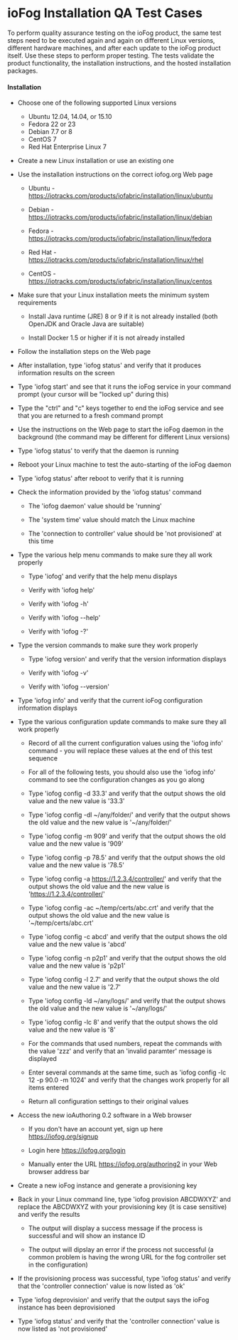 # ioFog Installation QA Test Cases

To perform quality assurance testing on the ioFog product, the same test steps need to be executed again and again on different Linux versions, different hardware machines, and after each update to the ioFog product itself. Use these steps to perform proper testing. The tests validate the product functionality, the installation instructions, and the hosted installation packages.

#### Installation

* Choose one of the following supported Linux versions

	* Ubuntu 12.04, 14.04, or 15.10
	* Fedora 22 or 23
	* Debian 7.7 or 8
	* CentOS 7
	* Red Hat Enterprise Linux 7

* Create a new Linux installation or use an existing one

* Use the installation instructions on the correct iofog.org Web page

	* Ubuntu - <a href="https://iotracks.com/products/iofabric/installation/linux/ubuntu">https://iotracks.com/products/iofabric/installation/linux/ubuntu</a>

	* Debian - <a href="https://iotracks.com/products/iofabric/installation/linux/debian">https://iotracks.com/products/iofabric/installation/linux/debian</a>

	* Fedora - <a href="https://iotracks.com/products/iofabric/installation/linux/fedora">https://iotracks.com/products/iofabric/installation/linux/fedora</a>

	* Red Hat - <a href="https://iotracks.com/products/iofabric/installation/linux/rhel">https://iotracks.com/products/iofabric/installation/linux/rhel</a>

	* CentOS - <a href="https://iotracks.com/products/iofabric/installation/linux/centos">https://iotracks.com/products/iofabric/installation/linux/centos</a>

* Make sure that your Linux installation meets the minimum system requirements

	* Install Java runtime (JRE) 8 or 9 if it is not already installed (both OpenJDK and Oracle Java are suitable)

	* Install Docker 1.5 or higher if it is not already installed

* Follow the installation steps on the Web page

* After installation, type 'iofog status' and verify that it produces information results on the screen

* Type 'iofog start' and see that it runs the ioFog service in your command prompt (your cursor will be "locked up" during this)

* Type the "ctrl" and "c" keys together to end the ioFog service and see that you are returned to a fresh command prompt

* Use the instructions on the Web page to start the ioFog daemon in the background (the command may be different for different Linux versions)

* Type 'iofog status' to verify that the daemon is running

* Reboot your Linux machine to test the auto-starting of the ioFog daemon

* Type 'iofog status' after reboot to verify that it is running

* Check the information provided by the 'iofog status' command

	* The 'iofog daemon' value should be 'running'

	* The 'system time' value should match the Linux machine

	* The 'connection to controller' value should be 'not provisioned' at this time

* Type the various help menu commands to make sure they all work properly

	* Type 'iofog' and verify that the help menu displays

	* Verify with 'iofog help'

	* Verify with 'iofog -h'

	* Verify with 'iofog --help'

	* Verify with 'iofog -?'

* Type the version commands to make sure they work properly

	* Type 'iofog version' and verify that the version information displays

	* Verify with 'iofog -v'

	* Verify with 'iofog --version'

* Type 'iofog info' and verify that the current ioFog configuration information displays

* Type the various configuration update commands to make sure they all work properly

	* Record of all the current configuration values using the 'iofog info' command - you will replace these values at the end of this test sequence

	* For all of the following tests, you should also use the 'iofog info' command to see the configuration changes as you go along
	
	* Type 'iofog config -d 33.3' and verify that the output shows the old value and the new value is '33.3'

	* Type 'iofog config -dl ~/any/folder/' and verify that the output shows the old value and the new value is '~/any/folder/'

	* Type 'iofog config -m 909' and verify that the output shows the old value and the new value is '909'

	* Type 'iofog config -p 78.5' and verify that the output shows the old value and the new value is '78.5'

	* Type 'iofog config -a https://1.2.3.4/controller/' and verify that the output shows the old value and the new value is 'https://1.2.3.4/controller/'

	* Type 'iofog config -ac ~/temp/certs/abc.crt' and verify that the output shows the old value and the new value is '~/temp/certs/abc.crt'

	* Type 'iofog config -c abcd' and verify that the output shows the old value and the new value is 'abcd'

	* Type 'iofog config -n p2p1' and verify that the output shows the old value and the new value is 'p2p1'

	* Type 'iofog config -l 2.7' and verify that the output shows the old value and the new value is '2.7'

	* Type 'iofog config -ld ~/any/logs/' and verify that the output shows the old value and the new value is '~/any/logs/'

	* Type 'iofog config -lc 8' and verify that the output shows the old value and the new value is '8'

	* For the commands that used numbers, repeat the commands with the value 'zzz' and verify that an 'invalid paramter' message is displayed

	* Enter several commands at the same time, such as 'iofog config -lc 12 -p 90.0 -m 1024' and verify that the changes work properly for all items entered

	* Return all configuration settings to their original values

* Access the new ioAuthoring 0.2 software in a Web browser

	* If you don't have an account yet, sign up here <a href="https://iofog.org/signup">https://iofog.org/signup</a>

	* Login here <a href="https://iofog.org/login">https://iofog.org/login</a>

	* Manually enter the URL https://iofog.org/authoring2 in your Web browser address bar

* Create a new ioFog instance and generate a provisioning key

* Back in your Linux command line, type 'iofog provision ABCDWXYZ' and replace the ABCDWXYZ with your provisioning key (it is case sensitive) and verify the results

	* The output will display a success message if the process is successful and will show an instance ID

	* The output will dipslay an error if the process not successful (a common problem is having the wrong URL for the fog controller set in the configuration)

* If the provisioning process was successful, type 'iofog status' and verify that the 'controller connection' value is now listed as 'ok'

* Type 'iofog deprovision' and verify that the output says the ioFog instance has been deprovisioned

* Type 'iofog status' and verify that the 'controller connection' value is now listed as 'not provisioned'




